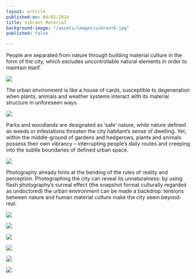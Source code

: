 ```yaml
---
layout: article
published-on: 04/02/2014
title: Vibrant Material
background-image: "/assets/images/vibrant6.jpg"
published: false

---
```

People are separated from nature through building material culture in the form of the city, which excludes uncontrollable natural elements in order to maintain itself. 

![](/assets/images/vibrant1.jpg)

The urban environment is like a house of cards, susceptible to degeneration when plants, animals and weather systems interact with its material structure in unforeseen ways.

![](/assets/images/vibrant2.jpg)

Parks and woodlands are designated as ‘safe’ nature, while nature defined as weeds or infestations threaten the city habitant’s sense of dwelling. Yet, within the middle-ground of gardens and hedgerows, plants and animals possess their own vibrancy – interrupting people’s daily routes and creeping into the subtle boundaries of defined urban space.

![](/assets/images/vibrant3.jpg)

Photography already hints at the bending of the rules of reality and perception. Photographing the city can reveal its unnaturalness: by using flash photography’s surreal effect (the snapshot format culturally regarded as undoctored) the urban environment can be made a backdrop: tensions between nature and human material culture make the city seem beyond-real.

![](/assets/images/vibrant5.jpg)

![](/assets/images/vibrant4.jpg)

![](/assets/images/vibrant6.jpg)

![](/assets/images/vibrant7.jpg)

![](/assets/images/vibrant8.jpg)

![](/assets/images/vibrant9.jpg)